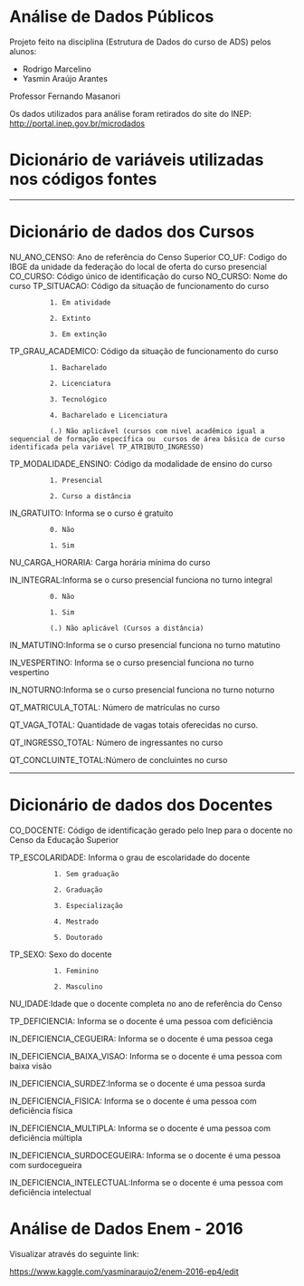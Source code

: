 # Análise de Dados Públicos  

Projeto feito na disciplina (Estrutura de Dados do curso de ADS) pelos alunos:

 - Rodrigo Marcelino
 - Yasmin Araújo Arantes

Professor Fernando Masanori 

Os dados utilizados para análise foram retirados do site do INEP:
http://portal.inep.gov.br/microdados

# Dicionário de variáveis utilizadas nos códigos fontes

________________________________________________________________________________________________________________________________________

# Dicionário de dados dos Cursos

NU_ANO_CENSO: Ano de referência do Censo Superior 
CO_UF: Codigo do IBGE da unidade da federação do local de oferta do curso presencial
CO_CURSO: Código único de identificação do curso
NO_CURSO: Nome do curso
TP_SITUACAO: Código da situação de funcionamento do curso

              1. Em atividade
              
              2. Extinto
              
              3. Em extinção
              
TP_GRAU_ACADEMICO: Código da situação de funcionamento do curso

              1. Bacharelado
              
              2. Licenciatura
              
              3. Tecnológico
              
              4. Bacharelado e Licenciatura
              
              (.) Não aplicável (cursos com nivel acadêmico igual a sequencial de formação específica ou  cursos de área básica de curso identificada pela variável TP_ATRIBUTO_INGRESSO)

TP_MODALIDADE_ENSINO: Código da modalidade de ensino do curso

              1. Presencial
              
              2. Curso a distância
           
IN_GRATUITO: Informa se o curso é gratuito

              0. Não
              
              1. Sim    

NU_CARGA_HORARIA: Carga horária mínima do curso

IN_INTEGRAL:Informa se o curso presencial funciona no turno integral

              0. Não
              
              1. Sim
              
              (.) Não aplicável (Cursos a distância)

IN_MATUTINO:Informa se o curso presencial funciona no turno matutino

IN_VESPERTINO: Informa se o curso presencial funciona no turno vespertino

IN_NOTURNO:Informa se o curso presencial funciona no turno noturno

QT_MATRICULA_TOTAL: Número de matrículas no curso

QT_VAGA_TOTAL: Quantidade de vagas totais oferecidas no curso.

QT_INGRESSO_TOTAL: Número de ingressantes no curso

QT_CONCLUINTE_TOTAL:Número de concluintes no curso

________________________________________________________________________________________________________________________________________

# Dicionário de dados dos Docentes

CO_DOCENTE: Código  de identificação gerado pelo Inep para o docente no Censo da Educação Superior

TP_ESCOLARIDADE: Informa o grau de escolaridade do docente

               1. Sem graduação
               
               2. Graduação
               
               3. Especialização 
               
               4. Mestrado
               
               5. Doutorado                      


TP_SEXO: Sexo do docente

               1. Feminino

               2. Masculino            


NU_IDADE:Idade que o docente completa no ano de referência do Censo
             
TP_DEFICIENCIA: Informa se o docente é uma pessoa com deficiência
                          
IN_DEFICIENCIA_CEGUEIRA: Informa se o docente é uma pessoa cega
                          
IN_DEFICIENCIA_BAIXA_VISAO: Informa se o docente é uma pessoa com baixa visão

IN_DEFICIENCIA_SURDEZ:Informa se o docente é uma pessoa surda
                          
IN_DEFICIENCIA_FISICA: Informa se o docente é uma pessoa com deficiência física

IN_DEFICIENCIA_MULTIPLA: Informa se o docente é uma pessoa com deficiência múltipla
                          
IN_DEFICIENCIA_SURDOCEGUEIRA: Informa se o docente é uma pessoa com surdocegueira

IN_DEFICIENCIA_INTELECTUAL:Informa se o docente é uma pessoa com deficiência intelectual

# Análise de Dados Enem - 2016 

Visualizar através do seguinte link:

https://www.kaggle.com/yasminaraujo2/enem-2016-ep4/edit
                  
